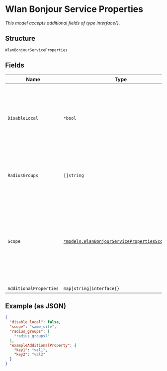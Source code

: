 
# Wlan Bonjour Service Properties

*This model accepts additional fields of type interface{}.*

## Structure

`WlanBonjourServiceProperties`

## Fields

| Name | Type | Tags | Description |
|  --- | --- | --- | --- |
| `DisableLocal` | `*bool` | Optional | Whether to prevent wireless clients to discover bonjour devices on the same WLAN<br>**Default**: `false` |
| `RadiusGroups` | `[]string` | Optional | Optional, if the service is further restricted for certain RADIUS groups |
| `Scope` | [`*models.WlanBonjourServicePropertiesScopeEnum`](../../doc/models/wlan-bonjour-service-properties-scope-enum.md) | Optional | how bonjour services should be discovered for the same WLAN. enum: `same_ap`, `same_map`, `same_site`<br>**Default**: `"same_site"` |
| `AdditionalProperties` | `map[string]interface{}` | Optional | - |

## Example (as JSON)

```json
{
  "disable_local": false,
  "scope": "same_site",
  "radius_groups": [
    "radius_groups7"
  ],
  "exampleAdditionalProperty": {
    "key1": "val1",
    "key2": "val2"
  }
}
```

